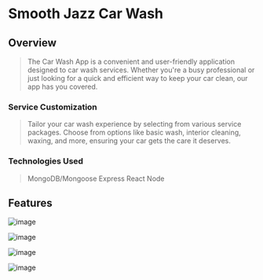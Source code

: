 # Smooth Jazz Car Wash

## Overview
>The Car Wash App is a convenient and user-friendly application designed to car wash services. Whether you're a busy professional or just looking for a quick and efficient way to keep your car clean, our app has you covered.

 ### Service Customization
 
>Tailor your car wash experience by selecting from various service packages. Choose from options like basic wash, interior cleaning, waxing, and more, ensuring your car gets the care it deserves.

### Technologies Used
>MongoDB/Mongoose
>Express
>React
>Node
>
## Features

![image](https://github.com/jask09/car-wash1/assets/120501324/c97ce4ae-46cf-43ec-a384-1456fe856391)

![image](https://github.com/jask09/car-wash1/assets/120501324/deabbfa2-1610-4564-8467-758d9d540076)

![image](https://github.com/jask09/car-wash1/assets/120501324/0fb553a5-4f27-47d4-9506-048600976656)


![image](https://github.com/jask09/car-wash1/assets/120501324/6f29a7a0-0157-4856-9af5-4ca2999260a6)
